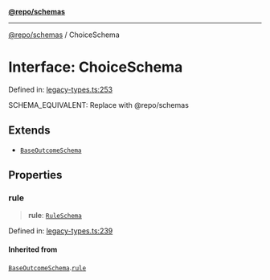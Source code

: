 [**@repo/schemas**](../README.md)

***

[@repo/schemas](../globals.md) / ChoiceSchema

# Interface: ChoiceSchema

Defined in: [legacy-types.ts:253](https://github.com/alexqguo/drinking-board-game-v3/blob/4601cd1dd31c4765939b300b0a940d609425b657/packages/schemas/src/legacy-types.ts#L253)

SCHEMA_EQUIVALENT: Replace with @repo/schemas

## Extends

- [`BaseOutcomeSchema`](BaseOutcomeSchema.md)

## Properties

### rule

> **rule**: [`RuleSchema`](../type-aliases/RuleSchema.md)

Defined in: [legacy-types.ts:239](https://github.com/alexqguo/drinking-board-game-v3/blob/4601cd1dd31c4765939b300b0a940d609425b657/packages/schemas/src/legacy-types.ts#L239)

#### Inherited from

[`BaseOutcomeSchema`](BaseOutcomeSchema.md).[`rule`](BaseOutcomeSchema.md#rule)
